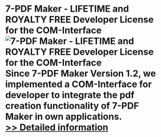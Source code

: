 # 7-PDF Maker - LIFETIME and ROYALTY FREE Developer License for the COM-Interface<br />![7-PDF Maker - LIFETIME and ROYALTY FREE Developer License for the COM-Interface](https://mycommerce.akamaized.net/api/pimages/P300527105/BIG/300527105.JPG)<br />Since 7-PDF Maker Version 1.2, we implemented a COM-Interface for developer to integrate the pdf creation functionality of 7-PDF Maker in own applications.<br />[>> Detailed information](https://secure.shareit.com/shareit/product.html?productid=300527105&affiliateid=200057808)